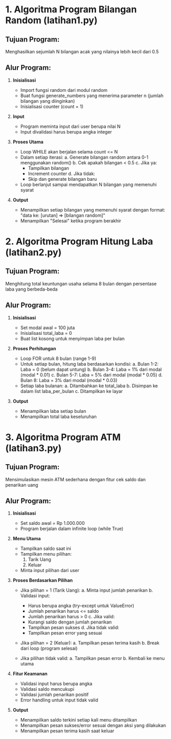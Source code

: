 
# 1. Algoritma Program Bilangan Random (latihan1.py)

## Tujuan Program:
Menghasilkan sejumlah N bilangan acak yang nilainya lebih kecil dari 0.5

## Alur Program:
1. **Inisialisasi**
   - Import fungsi random dari modul random
   - Buat fungsi generate_numbers yang menerima parameter n (jumlah bilangan yang diinginkan)
   - Inisialisasi counter (count = 1)

2. **Input**
   - Program meminta input dari user berupa nilai N
   - Input divalidasi harus berupa angka integer

3. **Proses Utama**
   - Loop WHILE akan berjalan selama count <= N
   - Dalam setiap iterasi:
     a. Generate bilangan random antara 0-1 menggunakan random()
     b. Cek apakah bilangan < 0.5
     c. Jika ya: 
        - Tampilkan bilangan
        - Increment counter
     d. Jika tidak: 
        - Skip dan generate bilangan baru
   - Loop berlanjut sampai mendapatkan N bilangan yang memenuhi syarat

4. **Output**
   - Menampilkan setiap bilangan yang memenuhi syarat dengan format:
     "data ke: [urutan] => [bilangan random]"
   - Menampilkan "Selesai" ketika program berakhir
  


# 2. Algoritma Program Hitung Laba (latihan2.py)

## Tujuan Program:
Menghitung total keuntungan usaha selama 8 bulan dengan persentase laba yang berbeda-beda

## Alur Program:
1. **Inisialisasi**
   - Set modal awal = 100 juta
   - Inisialisasi total_laba = 0
   - Buat list kosong untuk menyimpan laba per bulan

2. **Proses Perhitungan**
   - Loop FOR untuk 8 bulan (range 1-9)
   - Untuk setiap bulan, hitung laba berdasarkan kondisi:
     a. Bulan 1-2: Laba = 0 (belum dapat untung)
     b. Bulan 3-4: Laba = 1% dari modal (modal * 0.01)
     c. Bulan 5-7: Laba = 5% dari modal (modal * 0.05)
     d. Bulan 8: Laba = 3% dari modal (modal * 0.03)
   - Setiap laba bulanan:
     a. Ditambahkan ke total_laba
     b. Disimpan ke dalam list laba_per_bulan
     c. Ditampilkan ke layar

3. **Output**
   - Menampilkan laba setiap bulan
   - Menampilkan total laba keseluruhan
  


# 3. Algoritma Program ATM (latihan3.py)

## Tujuan Program:
Mensimulasikan mesin ATM sederhana dengan fitur cek saldo dan penarikan uang

## Alur Program:
1. **Inisialisasi**
   - Set saldo awal = Rp 1.000.000
   - Program berjalan dalam infinite loop (while True)

2. **Menu Utama**
   - Tampilkan saldo saat ini
   - Tampilkan menu pilihan:
     1. Tarik Uang
     2. Keluar
   - Minta input pilihan dari user

3. **Proses Berdasarkan Pilihan**
   - Jika pilihan = 1 (Tarik Uang):
     a. Minta input jumlah penarikan
     b. Validasi input:
        - Harus berupa angka (try-except untuk ValueError)
        - Jumlah penarikan harus <= saldo
        - Jumlah penarikan harus > 0
     c. Jika valid:
        - Kurangi saldo dengan jumlah penarikan
        - Tampilkan pesan sukses
     d. Jika tidak valid:
        - Tampilkan pesan error yang sesuai
   
   - Jika pilihan = 2 (Keluar):
     a. Tampilkan pesan terima kasih
     b. Break dari loop (program selesai)
   
   - Jika pilihan tidak valid:
     a. Tampilkan pesan error
     b. Kembali ke menu utama

4. **Fitur Keamanan**
   - Validasi input harus berupa angka
   - Validasi saldo mencukupi
   - Validasi jumlah penarikan positif
   - Error handling untuk input tidak valid

5. **Output**
   - Menampilkan saldo terkini setiap kali menu ditampilkan
   - Menampilkan pesan sukses/error sesuai dengan aksi yang dilakukan
   - Menampilkan pesan terima kasih saat keluar
